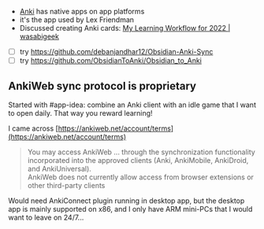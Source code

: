 - [Anki](https://apps.ankiweb.net/) has native apps on app platforms
- it's the app used by Lex Friendman
- Discussed creating Anki cards: [My Learning Workflow for 2022 | wasabigeek](https://wasabigeek.com/blog/my-learning-workflow-for-2022/?utm_source=pocket_shared#1-the-workflow)

- [ ] try https://github.com/debanjandhar12/Obsidian-Anki-Sync
- [ ] try https://github.com/ObsidianToAnki/Obsidian_to_Anki

## AnkiWeb sync protocol is proprietary
Started with #app-idea: combine an Anki client with an idle game that I want to open daily. That way you reward learning!

I came across [https://ankiweb.net/account/terms](https://ankiweb.net/account/terms)  

> You may access AnkiWeb ... through the synchronization functionality incorporated into the approved clients (Anki, AnkiMobile, AnkiDroid, and AnkiUniversal).  
> AnkiWeb does not currently allow access from browser extensions or other third-party clients  
  
Would need AnkiConnect plugin running in desktop app, but the desktop app is mainly supported on x86, and I only have ARM mini-PCs that I would want to leave on 24/7...